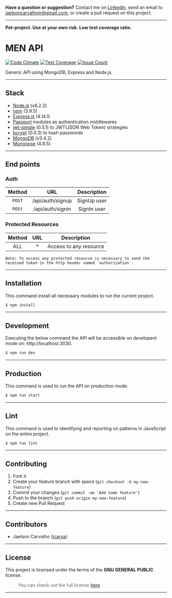 **Have a question or suggestion?**
Contact me on [Linkedin](https://www.linkedin.com/in/jaelson-carvalho-4b84a3a2/), send an email to jaelsoncarvalhojr@gmail.com, or create a pull request on this project.

---

**Pet-project. Use at your own risk. Low test coverage ratio.**

# MEN API

[![Code Climate](https://codeclimate.com/github/jcarva/men-api/badges/gpa.svg)](https://codeclimate.com/github/jcarva/men-api)
[![Test Coverage](https://codeclimate.com/github/jcarva/men-api/badges/coverage.svg)](https://codeclimate.com/github/jcarva/men-api/coverage)
[![Issue Count](https://codeclimate.com/github/jcarva/men-api/badges/issue_count.svg)](https://codeclimate.com/github/jcarva/men-api)

 Generic API using MongoDB, Express and Node.js.

---

## Stack

* [Node.js](https://nodejs.org) (v6.2.2)
* [npm](https://www.npmjs.com/) (3.9.5)
* [Express.js](http://expressjs.com) (4.14.1)
* [Passport](http://passportjs.org/) modules as authentication middlewares
* [jwt-simple](https://github.com/hokaccha/node-jwt-simple) (0.5.1) to JWT(JSON Web Token) strategies
* [bcrypt](https://github.com/kelektiv/node.bcrypt.js) (0.0.3) to hash passwords
* [MongoDB](https://docs.mongodb.com) (v3.4.2)
* [Mongoose](http://mongoosejs.com) (4.8.5)

---

## End points

### Auth ###
| Method |          URL          |         Description         |
|:------:|:---------------------:|:---------------------------:|
| `POST` | /api/auth/signup      | SignUp user                 |
| `POSt` | /api/auth/signin      | SignIn user                 |


### Protected Resources ###
| Method |          URL          |         Description         |
|:------:|:---------------------:|:---------------------------:|
|  ALL   |           *           |   Access to any resource    |          |

```
Note: To access any protected resource is necessary to send the received token in the http header named `authorization`.
```

---

## Installation

This command install all necessary modules to run the current project.

```bash
$ npm install
```
---

## Development

Executing the below command the API will be accessible on developent mode on: http://localhost:3030.

```bash
$ npm run dev
```
---

## Production

This command is used to run the API on production mode.

```bash
$ npm run start
```
---

## Lint

This command is used to identifying and reporting on patterns in JavaScript on the entire project.

```bash
$ npm run lint
```
---

## Contributing

1. Fork it
2. Create your feature branch with specs (`git checkout -b my-new-feature`)
3. Commit your changes (`git commit -am 'Add some feature'`)
4. Push to the branch (`git push origin my-new-feature`)
5. Create new Pull Request

---

## Contributors

* Jaelson Carvalho ([jcarva](https://github.com/jcarva))


---

## License

This project is licensed under the terms of the **GNU GENERAL PUBLIC** license.
>You can check out the full license [here](https://github.com/jcarva/men-api/blob/master/LICENSE)

---
